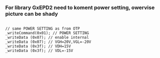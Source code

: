 ### For library GxEPD2 need to koment power setting, owervise picture can be shady
<code>
// same POWER SETTING as from OTP
_writeCommand(0x01); // POWER SETTING
_writeData (0x07); // enable internal
_writeData (0x07); // VGH=20V,VGL=-20V
_writeData (0x3f); // VDH=15V
_writeData (0x3f); // VDL=-15V
<code>